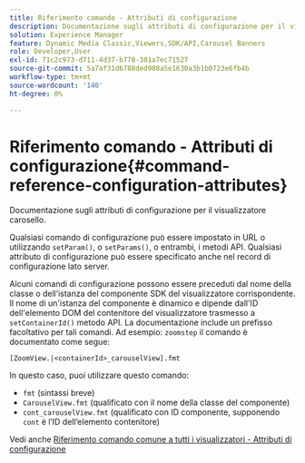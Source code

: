 ```yaml
---
title: Riferimento comando - Attributi di configurazione
description: Documentazione sugli attributi di configurazione per il visualizzatore carosello.
solution: Experience Manager
feature: Dynamic Media Classic,Viewers,SDK/API,Carousel Banners
role: Developer,User
exl-id: 71c2c973-d711-4d37-b778-381a7ec71527
source-git-commit: 5a7af31d6788ded908a5e1630a3b1b0723e6fb4b
workflow-type: tm+mt
source-wordcount: '140'
ht-degree: 0%

---
```


# Riferimento comando - Attributi di configurazione{#command-reference-configuration-attributes}

Documentazione sugli attributi di configurazione per il visualizzatore carosello.

Qualsiasi comando di configurazione può essere impostato in URL o utilizzando `setParam()`, o `setParams()`, o entrambi, i metodi API. Qualsiasi attributo di configurazione può essere specificato anche nel record di configurazione lato server.

Alcuni comandi di configurazione possono essere preceduti dal nome della classe o dell’istanza del componente SDK del visualizzatore corrispondente. Il nome di un&#39;istanza del componente è dinamico e dipende dall&#39;ID dell&#39;elemento DOM del contenitore del visualizzatore trasmesso a `setContainerId()` metodo API. La documentazione include un prefisso facoltativo per tali comandi. Ad esempio: `zoomstep` il comando è documentato come segue:

`[ZoomView.|<containerId>_carouselView].fmt`

In questo caso, puoi utilizzare questo comando:

* `fmt` (sintassi breve)
* `CarouselView.fmt` (qualificato con il nome della classe del componente)
* `cont_carouselView.fmt` (qualificato con ID componente, supponendo `cont` è l’ID dell’elemento contenitore)

Vedi anche [Riferimento comando comune a tutti i visualizzatori - Attributi di configurazione](../../../r-html5-viewer-20-cmdref-configattrib/r-html5-viewer-20-cmdref-configattrib.md#concept-850e0f2c49b949deb7cfbfd330d329bd)
